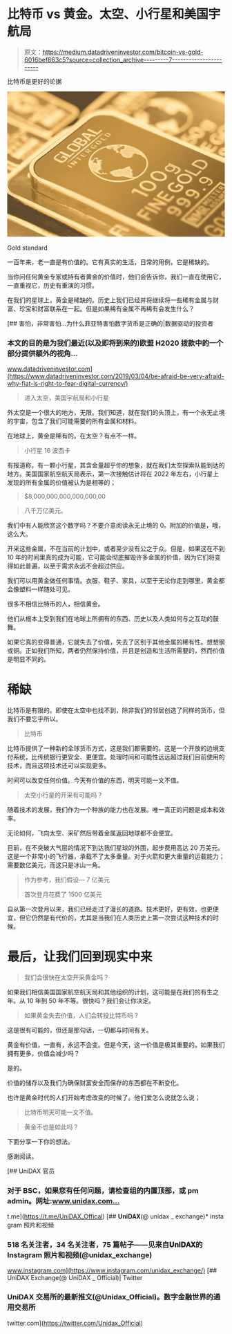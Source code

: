 # 比特币 vs 黄金。太空、小行星和美国宇航局

> 原文：<https://medium.datadriveninvestor.com/bitcoin-vs-gold-6016bef863c5?source=collection_archive---------7----------------------->

比特币是更好的论据

![](img/1b9e9768c94a53887326033ec31c7481.png)

Gold standard

一百年来，老一直是有价值的。它有真实的生活，日常的用例，它是稀缺的。

当你问任何黄金专家或持有者黄金的价值时，他们会告诉你，我们一直在使用它，一直重视它，历史有重演的习惯。

在我们的星球上，黄金是稀缺的。历史上我们已经并将继续将一些稀有金属与财富、珍宝和财富联系在一起。但是如果稀有金属不再稀有会发生什么？

[](https://www.datadriveninvestor.com/2019/03/04/be-afraid-be-very-afraid-why-fiat-is-right-to-fear-digital-currency/) [## 害怕，非常害怕...为什么菲亚特害怕数字货币是正确的|数据驱动的投资者

### 本文的目的是为我们最近(以及即将到来的)欧盟 H2020 拨款中的一个部分提供额外的视角…

www.datadriveninvestor.com](https://www.datadriveninvestor.com/2019/03/04/be-afraid-be-very-afraid-why-fiat-is-right-to-fear-digital-currency/) 

> 进入太空，美国宇航局和小行星

外太空是一个很大的地方，无限。我们知道，就在我们的头顶上，有一个永无止境的宇宙，包含了我们可能需要的所有金属和材料。

在地球上，黄金是稀有的。在太空？有点不一样。

> 小行星 16 波西卡

有报道称，有一颗小行星，其含金量超乎你的想象，就在我们太空探索队能到达的地方。美国国家航空航天局表示，第一次接触估计将在 2022 年左右，小行星上发现的所有金属的价值被认为是相等的；

> $8,000,000,000,000,000,00

> 八千万亿美元。

我们中有人能欣赏这个数字吗？不要介意阅读永无止境的 0。附加的价值是，哦，这么大。

开采这些金属，不在当前的计划中，或者至少没有公之于众。但是，如果这在不到 10 年的时间里真的成为可能，它可能会彻底摧毁许多金属的价值，因为它们将变得如此普遍，以至于需求永远不会超过供应。

我们可以用黄金做任何事情。衣服、鞋子、家具，以至于无论你走到哪里，黄金都会像塑料一样随处可见。

很多不相信比特币的人，相信黄金。

他们从根本上受到我们在地球上所拥有的东西、历史以及人类如何与之互动的鼓舞。

如果它真的变得普通，它就失去了价值，失去了区别于其他金属的稀有性。想想钢或铜。正如我们所知，两者仍然保持价值，并且是创造和生活所需要的，然而价值是明显不同的。

# 稀缺

比特币是有限的。即使在太空中也找不到，除非我们的邻居创造了同样的货币，但我们不要忘乎所以。

> 比特币

比特币提供了一种新的全球货币方式，这是我们都需要的。这是一个开放的边境支付系统，比传统银行更安全、更便宜。处理时间和可能性远远超过我们目前使用的技术，而且这项技术还可以实现更多。

时间可以改变任何价值。今天有价值的东西，明天可能一文不值。

> 太空小行星的开采有可能吗？

随着技术的发展，我们作为一个种族的能力也在发展。唯一真正的问题是成本和效率。

无论如何，飞向太空、采矿然后带着金属返回地球都不会便宜。

目前，在不突破大气层的情况下到达我们星球的外围，起步费用高达 20 万美元。这是一个非常小的飞行器，承载不了太多重量。对于火箭和更大重量的运载能力；需要数亿美元，而这只是冰山一角。

> 作为参考，我们假设— 7 亿美元
> 
> 首次登月花费了 1500 亿美元

自从第一次登月以来，我们已经走过了漫长的道路。技术更好，更有效，也更便宜，但它仍然是有代价的，尤其是当我们在人类历史上第一次尝试这种技术的时候。

# 最后，让我们回到现实中来

> 我们会很快在太空开采黄金吗？

如果我们相信美国国家航空航天局和其他组织的计划，这可能是在我们的有生之年。从 10 年到 50 年不等。很快吗？我们会让你决定。

> 如果黄金失去价值，人们会转投比特币吗？

这是很有可能的，但还是那句话，一切都与时间有关。

黄金有价值，一直有，永远不会变。但是今天，这一价值是极其重要的。如果我们拥有更多，价值会减少吗？

是的。

价值的储存以及我们为确保财富安全而保存的东西都在不断变化。

也许是黄金时代的人们开始考虑改变的时候了。他们爱怎么说就怎么说；

> 比特币明天可能一文不值。

> 黄金不也是如此吗？

下面分享一下你的想法。

感谢阅读。

[](https://t.me/UniDAX_Offical) [## UniDAX 官员

### 对于 BSC，如果您有任何问题，请检查组的内置顶部，或 pm admin。网址:www.unidax.com…

t.me](https://t.me/UniDAX_Offical) [](https://www.instagram.com/unidax_exchange/) [## 𝐔𝐧𝐢𝐃𝐀𝐗(@ unidax _ exchange)* insta gram 照片和视频

### 518 名关注者，34 名关注者，75 篇帖子——见来自𝐔𝐧𝐢𝐃𝐀𝐗的 Instagram 照片和视频(@unidax_exchange)

www.instagram.com](https://www.instagram.com/unidax_exchange/) [](https://twitter.com/Unidax_Official) [## UniDAX Exchange(@ UniDAX _ Official)| Twitter

### UniDAX 交易所的最新推文(@Unidax_Official)。数字金融世界的通用交易所

twitter.com](https://twitter.com/Unidax_Official)